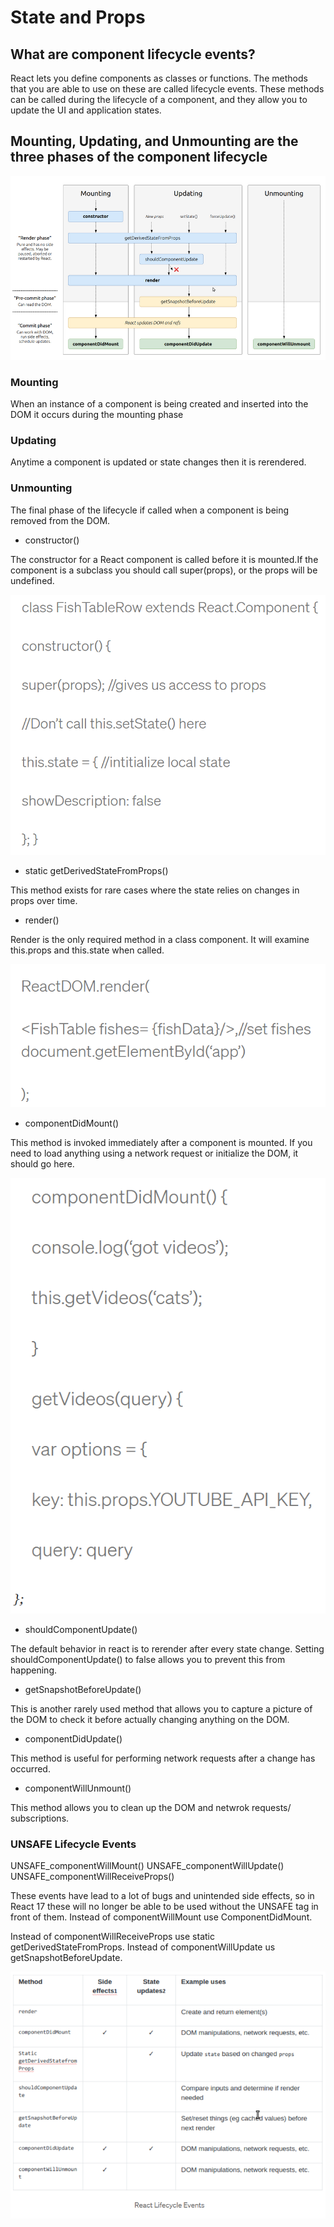 # State and Props

## What are component lifecycle events?

React lets you define components as classes or functions. The methods that you are able to use on these are called lifecycle events. These methods can be called during the lifecycle of a component, and they allow you to update the UI and application states.

## Mounting, Updating, and Unmounting are the three phases of the component lifecycle

![lifecycle](img/301-class02-lifecycle.png)

### Mounting

When an instance of a component is being created and inserted into the DOM it occurs during the mounting phase

### Updating

Anytime a component is updated or state changes then it is rerendered.

### Unmounting

The final phase of the lifecycle if called when a component is being removed from the DOM.

* constructor()

The constructor for a React component is called before it is mounted.If the component is a subclass you should call super(props), or the props will be undefined.

![example](img/301-class02-example.png)

* static getDerivedStateFromProps()

This method exists for rare cases where the state relies on changes in props over time.

* render()

Render is the only required method in a class component. It will examine this.props and this.state when called.

![example](img/301-class02-render.png)

* componentDidMount()

This method is invoked immediately after a component is mounted. If you need to load anything using a network request or initialize the DOM, it should go here.

![example](img/301-class02-mount.png)

* shouldComponentUpdate()

The default behavior in react is to rerender after every state change. Setting shouldComponentUpdate() to false allows you to prevent this from happening.

* getSnapshotBeforeUpdate()

This is another rarely used method that allows you to capture a picture of the DOM to check it before actually changing anything on the DOM.

* componentDidUpdate()

This method is useful for performing network requests after a change has occurred.

* componentWillUnmount()

This method allows you to clean up the DOM and netwrok requests/ subscriptions.

### UNSAFE Lifecycle Events

UNSAFE_componentWillMount()
UNSAFE_componentWillUpdate()
UNSAFE_componentWillReceiveProps()

These events have lead to a lot of bugs and unintended side effects, so in React 17 these will no longer be able to be used without the UNSAFE tag in front of them. Instead of componentWillMount use ComponentDidMount.

Instead of componentWillReceiveProps use static getDerivedStateFromProps.
Instead of componentWillUpdate us getSnapshotBeforeUpdate.

![example](img/301-class02-overall.png)
